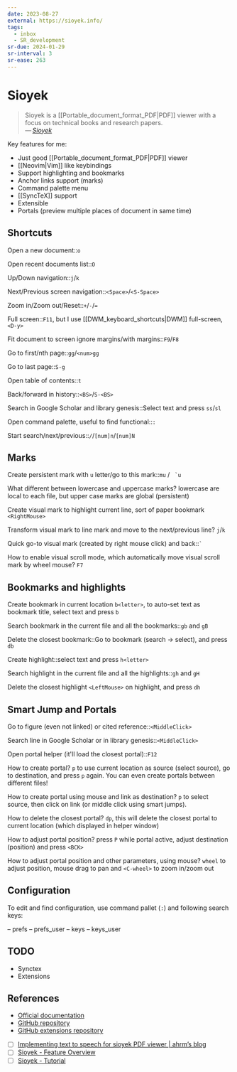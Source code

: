 ```yaml
---
date: 2023-08-27
external: https://sioyek.info/
tags:
  - inbox
  - SR_development
sr-due: 2024-01-29
sr-interval: 3
sr-ease: 263
---
```


# Sioyek

> Sioyek is a [[Portable_document_format_PDF|PDF]] viewer with a focus on
> technical books and research papers.\
> — <cite>[Sioyek](https://sioyek.info/)</cite>

Key features for me:

- Just good [[Portable_document_format_PDF|PDF]] viewer
- [[Neovim|Vim]] like keybindings
- Support highlighting and bookmarks
- Anchor links support (marks)
- Command palette menu
- [[SyncTeX]] support
- Extensible
- Portals (preview multiple places of document in same time)


## Shortcuts

Open a new document::`o`

Open recent documents list::`O`

Up/Down navigation::`j`/`k`

Next/Previous screen navigation::`<Space>`/`<S-Space>`

Zoom in/Zoom out/Reset::`+`/`-`/`=`

Full screen::`F11`, but I use [[DWM_keyboard_shortcuts|DWM]] full-screen,`<D-y>`

Fit document to screen ignore margins/with margins::`F9`/`F8`

Go to first/nth page::`gg`/`<num>gg`

Go to last page::`S-g`

Open table of contents::`t`

Back/forward in history::`<BS>`/`S-<BS>`

Search in Google Scholar and library genesis::Select text and press `ss`/`sl`

Open command palette, useful to find functional::`:`

Start search/next/previous::`/`/`[num]n`/`[num]N`

## Marks

Create persistent mark with `u` letter/go to this mark::`mu` / `` `u``

What different between lowercase and uppercase marks?
&#10;
lowercase are local to each file, but upper case marks are global (persistent)

Create visual mark to highlight current line, sort of paper bookmark
&#10;
`<RightMouse>`

Transform visual mark to line mark and move to the next/previous line?
&#10;
`j`/`k`

Quick go-to visual mark (created by right mouse click) and back::`` ` ``

How to enable visual scroll mode, which automatically move visual scroll mark by
wheel mouse?
&#10;
`F7`

## Bookmarks and highlights

Create bookmark in current location
&#10;
`b<letter>`, to auto-set text as bookmark title, select text and press `b`

Search bookmark in the current file and all the bookmarks::`gb` and `gB`

Delete the closest bookmark::Go to bookmark (search → select), and press `db`

Create highlight::select text and press `h<letter>`

Search highlight in the current file and all the highlights::`gh` and `gH`

Delete the closest highlight
&#10;
`<LeftMouse>` on highlight, and press `dh`

## Smart Jump and Portals

Go to figure (even not linked) or cited reference::`<MiddleClick>`

Search line in Google Scholar or in library genesis::`<MiddleClick>`

Open portal helper (it'll load the closest portal)::`F12`

How to create portal?
&#10;
`p` to use current location as source (select source), go to destination, and
press `p` again. You can even create portals between different files!

How to create portal using mouse and link as destination?
&#10;
`p` to select source, then click on link (or middle click using smart jumps).

How to delete the closest portal?
&#10;
`dp`, this will delete the closest portal to current location (which displayed
in helper window)

How to adjust portal position?
&#10;
press `P` while portal active, adjust destination (position) and press `<BCK>`

How to adjust portal position and other parameters, using mouse?
&#10;
`wheel` to adjust position, mouse drag to pan and `<C-wheel>` to zoom in/zoom
out

## Configuration

To edit and find configuration, use command pallet (`:`) and following search
keys:

– prefs
– prefs_user
– keys
– keys_user

## TODO

- Synctex
- Extensions

## References

- [Official documentation](https://sioyek-documentation.readthedocs.io/en/latest/)
- [GitHub repository](https://github.com/ahrm/sioyek)
- [GitHub extensions repository](https://github.com/ahrm/sioyek-python-extensions)
- [ ] [Implementing text to speech for sioyek PDF viewer | ahrm’s blog](https://ahrm.github.io/jekyll/update/2022/07/05/implementing-a-screen-reader-for-sioyek.html)
- [ ] [Sioyek - Feature Overview](https://www.youtube.com/watch?v=yTmCI0Xp5vI)
- [ ] [Sioyek - Tutorial](https://www.youtube.com/watch?v=RaHRvnb0dY8)
